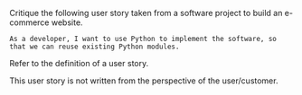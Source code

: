 <panel header="{{ icon_Q_A }} What's wrong with this user story?">
<question type="text">

Critique the following user story taken from a software project to build an e-commerce website.

`As a developer, I want to use Python to implement the software, so that we can reuse existing Python modules.`

<div slot="hint">

Refer to the definition of a user story.

<include src="../../../common/definitions.md#def-user-story" inline/>

</div>
<div slot="answer">

This user story is not written from the perspective of the user/customer.

</div>
</question>
</panel>
